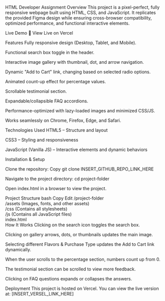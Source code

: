 HTML Developer Assignment
Overview
This project is a pixel-perfect, fully responsive webpage built using HTML, CSS, and JavaScript. It replicates the provided Figma design while ensuring cross-browser compatibility, optimized performance, and functional interactive elements.

Live Demo
:link: View Live on Vercel

Features
Fully responsive design (Desktop, Tablet, and Mobile).

Functional search box toggle in the header.

Interactive image gallery with thumbnail, dot, and arrow navigation.

Dynamic "Add to Cart" link, changing based on selected radio options.

Animated count-up effect for percentage values.

Scrollable testimonial section.

Expandable/collapsible FAQ accordions.

Performance-optimized with lazy-loaded images and minimized CSS/JS.

Works seamlessly on Chrome, Firefox, Edge, and Safari.

Technologies Used
HTML5 – Structure and layout

CSS3 – Styling and responsiveness

JavaScript (Vanilla JS) – Interactive elements and dynamic behaviors

Installation & Setup

Clone the repository:
Copy
git clone INSERT_GITHUB_REPO_LINK_HERE

Navigate to the project directory:
cd project-folder

Open index.html in a browser to view the project.

Project Structure
bash
Copy
Edit
/project-folder  
   /assets   (Images, fonts, and other assets)  
   /css      (Contains all stylesheets)  
   /js       (Contains all JavaScript files)  
   index.html  
How It Works
Clicking on the search icon toggles the search box.

Clicking on gallery arrows, dots, or thumbnails updates the main image.

Selecting different Flavors & Purchase Type updates the Add to Cart link dynamically.

When the user scrolls to the percentage section, numbers count up from 0.

The testimonial section can be scrolled to view more feedback.

Clicking on FAQ questions expands or collapses the answers.

Deployment
This project is hosted on Vercel. You can view the live version at:
[INSERT_VERSEL_LINK_HERE]
